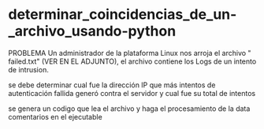 # determinar_coincidencias_de_un-_archivo_usando-python


PROBLEMA
Un administrador de la plataforma Linux nos arroja el archivo " failed.txt" (VER EN EL ADJUNTO), el  archivo  contiene los Logs de un intento de intrusion.

se debe determinar cual fue la dirección IP que más intentos de autenticación fallida generó contra el servidor  y cual fue su total de intentos

se genera un codigo que lea el archivo y haga el procesamiento de la data 
comentarios en el ejecutable 
